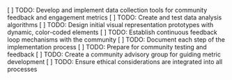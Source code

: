 [ ] TODO: Develop and implement data collection tools for community feedback and engagement metrics
[ ] TODO: Create and test data analysis algorithms
[ ] TODO: Design initial visual representation prototypes with dynamic, color-coded elements
[ ] TODO: Establish continuous feedback loop mechanisms with the community
[ ] TODO: Document each step of the implementation process
[ ] TODO: Prepare for community testing and feedback
[ ] TODO: Create a community advisory group for guiding metric development
[ ] TODO: Ensure ethical considerations are integrated into all processes